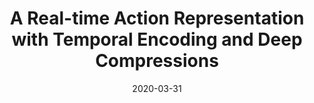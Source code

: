 ---
title: "A Real-time Action Representation with Temporal Encoding and Deep Compressions"
collection: journals
permalink: /publication/A_Real-time
date: 2020-03-31
year: "2020"
venue: "IEEE TCSVT"
city: 
state: ""
thumbnail: "A_Real-time.png"
teaser :
authors: "Kun Liu, Wu Liu, Huadong Ma, Mingkui Tan, Chuang Gan"
bibtex: A_Real-time.txt
uri: A_Real-time.pdf
arxiv: 
project: 
source: https://github.com/tc3d
poster: 
data:
---